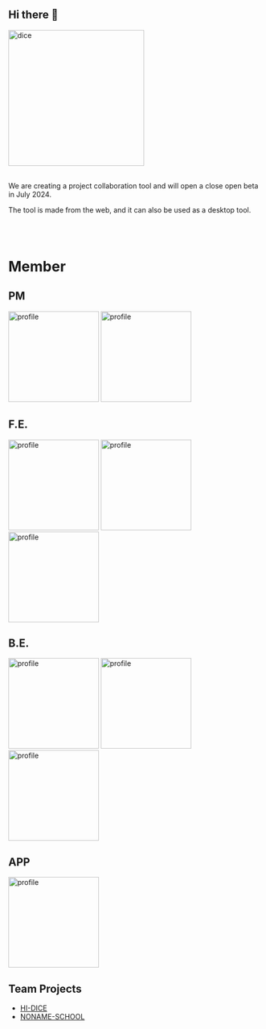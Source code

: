 ## Hi there 👋

<img width="270" alt="dice" src="https://github.com/HooAndFriend/.github/assets/56928532/8b9f5d19-3bca-48d3-91eb-1dcdd56a1c95">
<br />
<br />

We are creating a project collaboration tool and will open a close open beta in July 2024.

The tool is made from the web, and it can also be used as a desktop tool.

<br />
<br />

# Member

<div>
  <h2>PM</h2>
  <img src="https://avatars.githubusercontent.com/zhco00" alt="profile" width="180px"/>
  <img src="https://avatars.githubusercontent.com/babting" alt="profile" width="180px"/>
  <br />
  <h2>F.E.</h2>
  <img src="https://avatars.githubusercontent.com/hyerim03" alt="profile" width="180px"/>
  <img src="https://avatars.githubusercontent.com/nnnnnnniam1" alt="profile" width="180px"/>
  <img src="https://avatars.githubusercontent.com/Ruubber" alt="profile" width="180px"/>
  <br />
  <h2>B.E.</h2>
  <img src="https://avatars.githubusercontent.com/pinomaker-hoo" alt="profile" width="180px"/>
  <img src="https://avatars.githubusercontent.com/Limdongdang" alt="profile" width="180px"/>
  <img src="https://avatars.githubusercontent.com/yoonali" alt="profile" width="180px"/>
  <br />
  <h2>APP</h2>
  <img src="https://avatars.githubusercontent.com/misty-life" alt="profile" width="180px"/>
</div>


## Team Projects
- [HI-DICE](https://web.hi-dice.com)
- [NONAME-SCHOOL]()
